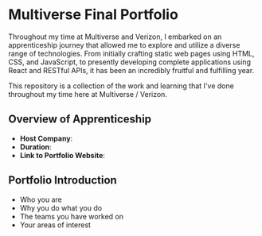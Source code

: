 #  Multiverse Final Portfolio

Throughout my time at Multiverse and Verizon, I embarked on an apprenticeship journey that allowed me to explore and utilize a diverse range of technologies. From initially crafting static web pages using HTML, CSS, and JavaScript, to presently developing complete applications using React and RESTful APIs, it has been an incredibly fruitful and fulfilling year.

This repository is a collection of the work and learning that I've done throughout my time here at Multiverse / Verizon.

## Overview of Apprenticeship
- **Host Company**:
- **Duration**:
- **Link to Portfolio Website**:

## Portfolio Introduction
- Who you are
- Why you do what you do
- The teams you have worked on
- Your areas of interest
